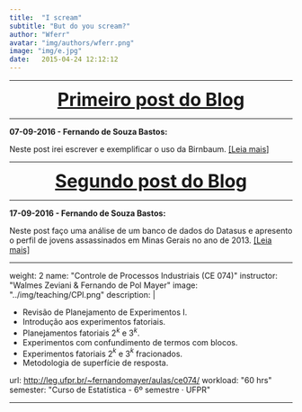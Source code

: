 ```yaml
---
title:  "I scream"
subtitle: "But do you scream?"
author: "Wferr"
avatar: "img/authors/wferr.png"
image: "img/e.jpg"
date:   2015-04-24 12:12:12
---
```


***

<center><font size="6" color="#76asaf">
<a href="/blog_posts/07-09-2016/post1">
<b>Primeiro post do Blog</b>
</a></font></center>

***

**07-09-2016 - Fernando de Souza Bastos:**

Neste post irei escrever e exemplificar o uso da Birnbaum. [[Leia mais]](/blog_posts/07-09-2016/post1)

***

<center><font size="6" color="#76asaf">
<a href="/blog_posts/17-09-2016/post2">
<b>Segundo post do Blog</b>
</a></font></center>

***

**17-09-2016 - Fernando de Souza Bastos:**

Neste post faço uma análise de um banco de dados do Datasus e apresento o perfil de jovens assassinados em Minas Gerais no ano de 2013. [[Leia mais]](/blog_posts/17-09-2016/post2)

***

weight: 2
name: "Controle de Processos Industriais (CE 074)"
instructor: "Walmes Zeviani & Fernando de Pol Mayer"
image: "../img/teaching/CPI.png"
description: |

  * Revisão de Planejamento de Experimentos I.
  * Introdução aos experimentos fatoriais.
  * Planejamentos fatoriais 2$^k$ e 3$^k$.
  * Experimentos com confundimento de termos com blocos.
  * Experimentos fatoriais 2$^k$ e 3$^k$ fracionados.
  * Metodologia de superfície de resposta.

url: http://leg.ufpr.br/~fernandomayer/aulas/ce074/
workload: "60 hrs"
semester: "Curso de Estatística - 6º semestre · UFPR"

***